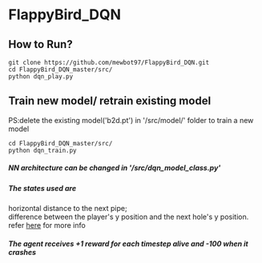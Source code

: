# FlappyBird_DQN

## How to Run?
```
git clone https://github.com/mewbot97/FlappyBird_DQN.git
cd FlappyBird_DQN_master/src/
python dqn_play.py
```

## Train new model/ retrain existing model
PS:delete the existing model('b2d.pt') in '/src/model/' folder to train a new model
```
cd FlappyBird_DQN_master/src/
python dqn_train.py
```
##### NN architecture can be changed in '/src/dqn_model_class.py'

##### The states used are
 horizontal distance to the next pipe;<br />
 difference between the player's y position and the next hole's y position.<br />
 refer [here](https://github.com/Talendar/flappy-bird-gym) for more info<br />
##### The agent receives +1 reward for each timestep alive and -100 when it crashes
